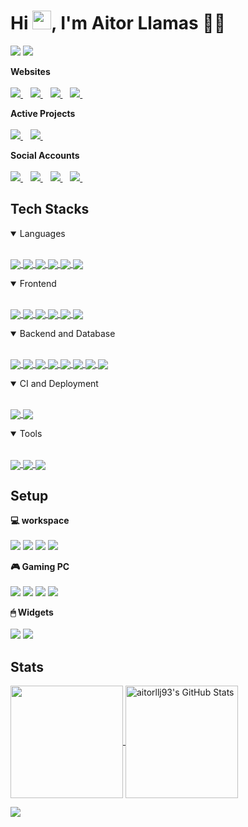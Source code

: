 <h1>Hi <img src="https://raw.githubusercontent.com/aitorllj93/aitorllj93/master/wave.gif" width="30px">, I'm Aitor Llamas 👨‍💻</h1>

<p>
  <img src="https://visitor-badge.laobi.icu/badge?page_id=aitorllj93.aitorllj93" />
  <a href="https://github.com/aitorllj93?tab=followers" target="_blank">
    <img src="https://img.shields.io/github/followers/aitorllj93.svg?style=social&label=Follow" />
  </a>
</p>

<p>
  <b>Websites</b><br/><br/>
  <a href="http://aitorllamas.com/" target="_blank">
    <img src="https://img.shields.io/badge/personal_website-474787.svg?&style=for-the-badge&logo=AIOHTTP&logoColor=white" />
  </a>&nbsp;&nbsp;
  <a href="http://aitorllamas.com/blog" target="_blank">
    <img src="https://img.shields.io/badge/blog-84817a.svg?&style=for-the-badge&logo=AIOHTTP&logoColor=white" />
  </a>&nbsp;&nbsp;
  <a href="http://aitorllamas.com/portfolio" target="_blank">
    <img src="https://img.shields.io/badge/portfolio-33d9b2.svg?&style=for-the-badge&logo=AIOHTTP&logoColor=white" />
  </a>&nbsp;&nbsp;
  <a href="http://aitorllamas.com/curriculum-vitae" target="_blank">
    <img src="https://img.shields.io/badge/curriculum_vitae-ff793f.svg?&style=for-the-badge&logo=AIOHTTP&logoColor=white" />
  </a>&nbsp;&nbsp;
</p>
<p>
  <b>Active Projects</b><br/><br/>
  <a href="http://github.com/aitorllj93/metaverse" target="_blank">
    <img src="https://img.shields.io/badge/cf_metaverse-474787.svg?&style=for-the-badge&logo=AIOHTTP&logoColor=white" />
  </a>&nbsp;&nbsp;
  <a href="http://github.com/central-factory/foundation" target="_blank">
    <img src="https://img.shields.io/badge/cf_foundation-474787.svg?&style=for-the-badge&logo=AIOHTTP&logoColor=white" />
  </a>&nbsp;&nbsp;
</p>

<p>
  <b>Social Accounts</b><br/><br/>
  <a href="https://www.linkedin.com/in/aitor-llamas-jimenez-3b760210a/" target="_blank">
    <img src="https://img.shields.io/badge/linkedin-%230077B5.svg?&style=for-the-badge&logo=linkedin&logoColor=white" />
  </a>&nbsp;&nbsp;
  <a href="https://stackoverflow.com/users/3068081/aitorllj93" target="_blank">
    <img src="https://img.shields.io/badge/stackoverflow-%23F58025.svg?&style=for-the-badge&logo=stackoverflow&logoColor=white" />
  </a>&nbsp;&nbsp;
  <!-- a href="https:/twitter.com/dhwaj_gupta" target="_blank">
    <img src="https://img.shields.io/badge/Twitter-1DA1F2?style=for-the-badge&logo=twitter&logoColor=white" />        
  </a>&nbsp;&nbsp; -->
  <a href="https://instagram.com/aitor_llamas" target="_blank">
    <img src="https://img.shields.io/badge/instagram-%23E4405F.svg?&style=for-the-badge&logo=instagram&logoColor=white" />        
  </a>&nbsp;&nbsp;
  <a href="https://www.twitch.tv/aitorllj93" target="_blank">
    <img src="https://img.shields.io/badge/twitch-%23772CE8.svg?&style=for-the-badge&logo=twitch&logoColor=white" />        
  </a>&nbsp;&nbsp;
   <!-- a href="https://www.facebook.com/dhwaj.iitr" target="_blank">
    <img src="https://img.shields.io/badge/Facebook-1877F2?style=for-the-badge&logo=facebook&logoColor=white" />        
  </a>&nbsp;&nbsp; -->
</p>

## Tech Stacks

<details open>
  <summary>Languages</summary>
  <br/>
  <p>
    <a href="https://developer.mozilla.org/en-US/docs/Web/Guide/HTML/HTML5" target="_blank">
      <img align="center" src="https://img.shields.io/badge/HTML5-E34F26?style=for-the-badge&logo=html5&logoColor=white" />
    </a>
    <a href="https://pugjs.org/" target="_blank">
      <img align="center" src="https://img.shields.io/badge/pug-A86454?style=for-the-badge&logo=pug&logoColor=white" />
    </a>
    <a href="https://developer.mozilla.org/en-US/docs/Web/CSS" target="_blank">
      <img align="center" src="https://img.shields.io/badge/CSS3-1572B6?style=for-the-badge&logo=css3&logoColor=white" />
    </a>
    <a href="https://sass-lang.com/" target="_blank">
      <img align="center" src="https://img.shields.io/badge/SASS-CC6699?style=for-the-badge&logo=sass&logoColor=white" />
    </a>
    <a href="https://developer.mozilla.org/en-US/docs/Web/JavaScript" target="_blank">
      <img align="center" src="https://img.shields.io/badge/JavaScript-F7DF1E?style=for-the-badge&logo=javascript&logoColor=black" />
    </a>
    <a href="https://www.typescriptlang.org/" target="_blank">
      <img align="center" src="https://img.shields.io/badge/TypeScript-3178C6?style=for-the-badge&logo=typescript&logoColor=white" />
    </a>
  </p>
</details>

<details open>
  <summary>Frontend</summary>
  <br/>
  <p>
    <a href="https://getbootstrap.com/" target="_blank">
      <img align="center" src="https://img.shields.io/badge/Bootstrap-563D7C?style=for-the-badge&logo=bootstrap&logoColor=white" />
    </a>
    <a href="https://angular.io/" target="_blank">
      <img align="center" src="https://img.shields.io/badge/Angular-DC0031?style=for-the-badge&logo=angular&logoColor=white" />
    </a>
    <a href="http://reactivex.io/" target="_blank">
      <img align="center" src="https://img.shields.io/badge/ReactiveX-B7178C?style=for-the-badge&logo=reactivex&logoColor=white" />
    </a>
    <a href="https://redux.js.org/" target="_blank">
      <img align="center" src="https://img.shields.io/badge/Redux-593D88?style=for-the-badge&logo=redux&logoColor=white" />
    </a>
    <a href="https://ionicframework.com/" target="_blank">
      <img align="center" src="https://img.shields.io/badge/Ionic-3880FF?style=for-the-badge&logo=ionic&logoColor=white" />
    </a>
    <a href="https://capacitorjs.com/" target="_blank">
      <img align="center" src="https://img.shields.io/badge/Capacitor-119EFF?style=for-the-badge&logo=capacitor&logoColor=white" />
    </a>
  </p>
</details>

<details open>
  <summary>Backend and Database</summary>
  <br/>
  <p>
    <a href="https://nodejs.org" target="_blank">
      <img align="center" src="https://img.shields.io/badge/Node.js-43853D?style=for-the-badge&logo=node.js&logoColor=white" />
    </a>
    <a href="https://expressjs.com/" target="_blank">
      <img align="center" src="https://img.shields.io/badge/Express.js-404D59?style=for-the-badge&logo=express&logoColor=white" />
    </a>
    <a href="https://socket.io/" target="_blank">
      <img align="center" src="https://img.shields.io/badge/Socket.io-010101?style=for-the-badge&logo=socket.io&logoColor=white" />
    </a>
    <a href="https://nestjs.com/" target="_blank">
      <img align="center" src="https://img.shields.io/badge/Nest-EA2744?style=for-the-badge&logo=nestjs&logoColor=white" />
    </a>
    <a href="https://swagger.io/specification/" target="_blank">
      <img align="center" src="https://img.shields.io/badge/OpenApi-6BA539?style=for-the-badge&logo=openapi-initiative&logoColor=white" />
    </a>
    <a href="https://graphql.org/" target="_blank">
      <img align="center" src="https://img.shields.io/badge/GraphQL-E10098?style=for-the-badge&logo=graphql&logoColor=white" />
    </a>
    <a href="https://www.mongodb.com/" target="_blank">
      <img align="center" src="https://img.shields.io/badge/MongoDB-4EA94B?style=for-the-badge&logo=mongodb&logoColor=white" />
    </a>
    <a href="https://www.postgresql.org/" target="_blank">
      <img align="center" src="https://img.shields.io/badge/PostgreSQL-316192?style=for-the-badge&logo=postgresql&logoColor=white" />
    </a>
  </p>
</details>

<details open>
  <summary>CI and Deployment</summary>
  <br/>
  <p>
    <a href="https://github.com/features/actions" target="_blank">
      <img align="center" src="https://img.shields.io/badge/Github_Actions-2088FF?style=for-the-badge&logo=github-actions&logoColor=white" />
    </a>
    <a href="https://www.heroku.com/" target="_blank">
      <img align="center" src="https://img.shields.io/badge/Heroku-430098?style=for-the-badge&logo=heroku&logoColor=white" />
    </a>
  </p>
</details>

<details open>
  <summary>Tools</summary>
  <br/>
  <p>
    <a href="https://git-scm.com/" target="_blank">
      <img align="center" src="https://img.shields.io/badge/Git-F05032?style=for-the-badge&logo=git&logoColor=white" />
    </a>
    <a href="https://code.visualstudio.com/" target="_blank">
      <img align="center" src="https://img.shields.io/badge/VSCode-007ACC?style=for-the-badge&logo=visual-studio-code&logoColor=white" />
    </a>
    <a href="https://www.postman.com/" target="_blank">
      <img align="center" src="https://img.shields.io/badge/Postman-FF6C37?style=for-the-badge&logo=Postman&logoColor=white" />
    </a>
  </p>
</details>

## Setup

<p>
  <b>💻  workspace</b><br/><br/>
  <img src="https://img.shields.io/badge/mac_os-Big_Sur-%23F11651.svg?&style=for-the-badge&logo=apple&logoColor=white" />
  <img src="https://img.shields.io/badge/intel-core%20i5-%230071C5.svg?&style=for-the-badge&logo=intel&logoColor=white" />
  <img src="https://img.shields.io/badge/RAM-8GB-%230071C5.svg?&style=for-the-badge&logoColor=white" />
  <img src="https://img.shields.io/badge/intel-iris_plus%20650_1536_MB-%230071C5.svg?&style=for-the-badge&logo=intel&logoColor=white" />
</p>

<p>
  <b>🎮  Gaming PC</b><br/><br/>
  <img src="https://img.shields.io/badge/windows-MSI-%230078D6.svg?&style=for-the-badge&logo=windows&logoColor=white" />
  <img src="https://img.shields.io/badge/intel-core%20i7%2007th-%230071C5.svg?&style=for-the-badge&logo=intel&logoColor=white" />
  <img src="https://img.shields.io/badge/RAM-16GB-%230071C5.svg?&style=for-the-badge&logoColor=white" />
  <img src="https://img.shields.io/badge/nvidia-gtx%201060-%2376B900.svg?&style=for-the-badge&logo=nvidia&logoColor=white" />
</p>

<p>
  <b>🖱  Widgets</b><br/><br/>
  <img src="https://img.shields.io/badge/Earphones-BOSE%20QuietComfort%2035%20II-%232D2B54.svg?&style=for-the-badge&logo=bose&logoColor=white" />
  <img src="https://img.shields.io/badge/Portable%20Monitor-MSI%20Optix%20MAG161V%2015.6-%232D2B54.svg?&style=for-the-badge&logo=msi&logoColor=white" />
</p>

## Stats

<p>
  <a href="https://github.com/aitorllj93/aitorllj93">
    <img height="180em" align="center" src="https://github-readme-stats.vercel.app/api/top-langs/?username=aitorllj93&layout=compact&theme=shades-of-purple" />
  </a>
  <a href="https://github.com/aitorllj93/aitorllj93">
    <img height="180em" align="center" src="https://github-readme-stats.vercel.app/api?username=aitorllj93&show_icons=true&line_height=27&count_private=true&theme=shades-of-purple" alt="aitorllj93's GitHub Stats" />
  </a>
</p>


<p>
  <a href="#"><img src="https://activity-graph.herokuapp.com/graph?username=aitorllj93&bg_color=2D2B55&color=A297E6&line=A297E6&point=D9B60C"></a>
</p>
